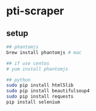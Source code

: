 # pti-scraper

## setup

```bash
## phantomjs
brew install phantomjs # mac

## if use centos
# yum install phantomjs

## python
sudo pip install html5lib
sudo pip install beautifulsoup4
sudo pip install requests
pip install selenium
```
